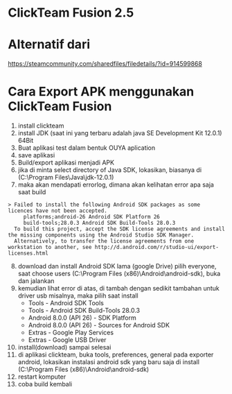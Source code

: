 # ClickTeam Fusion 2.5

# Alternatif dari
https://steamcommunity.com/sharedfiles/filedetails/?id=914599868

# Cara Export APK menggunakan ClickTeam Fusion
1. install clickteam
2. install JDK (saat ini yang terbaru adalah java SE Development Kit 12.0.1) 64Bit
3. Buat aplikasi test dalam bentuk OUYA aplication
4. save aplikasi
5. Build/export aplikasi menjadi APK
6. jika di minta  select directory of Java SDK, lokasikan, biasanya di (C:\Program Files\Java\jdk-12.0.1)
7. maka akan mendapati errorlog, dimana akan kelihatan error apa saja saat build
```
> Failed to install the following Android SDK packages as some licences have not been accepted.
     platforms;android-26 Android SDK Platform 26
     build-tools;28.0.3 Android SDK Build-Tools 28.0.3
  To build this project, accept the SDK license agreements and install the missing components using the Android Studio SDK Manager.
  Alternatively, to transfer the license agreements from one workstation to another, see http://d.android.com/r/studio-ui/export-licenses.html
```

8. download dan install Android SDK lama (google Drive) pilih everyone, saat choose users (C:\Program Files (x86)\Android\android-sdk), buka dan jalankan
9. kemudian lihat error di atas, di tambah dengan sedikit tambahan untuk driver usb misalnya, maka pilih saat install
	- Tools - Android SDK Tools
	- Tools - Android SDK Build-Tools 28.0.3
	- Android 8.0.0 (API 26) - SDK Platform
	- Android 8.0.0 (API 26) - Sources for Android SDK
	- Extras - Google Play Services
	- Extras - Google USB Driver
10. install(download) sampai selesai
11. di aplikasi clickteam, buka tools, preferences, general
 pada exporter android, lokasikan instalasi android sdk yang baru saja di install (C:\Program Files (x86)\Android\android-sdk)
12. restart komputer
13. coba build kembali
